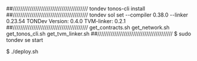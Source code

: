 ##////////////////////////////////////////
tondev tonos-cli install
##////////////////////////////////////////
tondev sol set --compiler 0.38.0 --linker 0.23.54
TONDev Version: 0.4.0
TVM-linker: 0.2.1
##////////////////////////////////////////
get_contracts.sh
get_network.sh
get_tonos_cli.sh
get_tvm_linker.sh
##////////////////////////////////////////
$ sudo tondev se start

$ ./deploy.sh